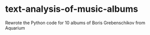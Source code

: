 # text-analysis-of-music-albums
Rewrote the Python code for 10 albums of Boris Grebenschikov from Aquarium
